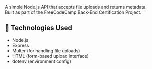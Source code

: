 A simple Node.js API that accepts file uploads and returns metadata.  
Built as part of the FreeCodeCamp Back-End Certification Project.

## 🧰 Technologies Used

- Node.js
- Express
- Multer (for handling file uploads)
- HTML (form-based upload interface)
- dotenv (environment config)

